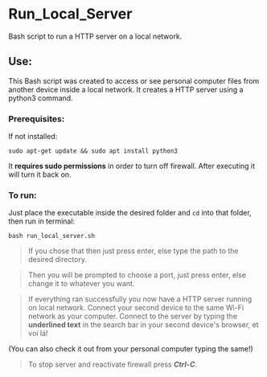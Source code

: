 # Run_Local_Server
Bash script to run a HTTP server on a local network.

## Use:
This Bash script was created to access or see personal computer files from another device inside a local network.
It creates a HTTP server using a python3 command.

### Prerequisites:
If not installed:
```
sudo apt-get update && sudo apt install python3
```
It **requires sudo permissions** in order to turn off firewall. After executing it will turn it back on.

### To run:
Just place the executable inside the desired folder and `cd` into that folder, then run in terminal:
```
bash run_local_server.sh
```
>If you chose that then just press enter, else type the path to the desired directory.

>Then you will be prompted to choose a port, just press enter, else change it to whatever you want.

>If everything ran successfully you now have a HTTP server running on local network.
>Connect your second device to the same Wi-Fi network as your computer.
>Connect to the server by typing the **underlined text** in the search bar in your second device's browser, et voi lá!

(You can also check it out from your personal computer typing the same!) 

>To stop server and reactivate firewall press **_Ctrl-C_**.
